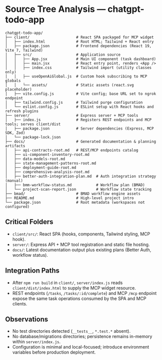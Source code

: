 # Source Tree Analysis — chatgpt-todo-app

```
chatgpt-todo-app/
├── client/                     # React SPA packaged for MCP widget
│   ├── index.html              # Root HTML; Tailwind + React entry
│   ├── package.json            # Frontend dependencies (React 19, Vite 7, Tailwind)
│   ├── src/                    # Application source
│   │   ├── App.jsx             # Main UI component (task dashboard)
│   │   ├── main.jsx            # React entry point, renders <App />
│   │   ├── index.css           # Tailwind import (utility classes only)
│   │   ├── useOpenAiGlobal.js  # Custom hook subscribing to MCP globals
│   │   └── assets/             # Static assets (react.svg placeholder)
│   ├── vite.config.js          # Vite config; base URL set to ngrok endpoint
│   ├── tailwind.config.js      # Tailwind purge configuration
│   └── eslint.config.js        # ESLint setup with React hooks and refresh plugins
├── server/                     # Express server + MCP tools
│   ├── index.js                # Registers REST endpoints and MCP tools; serves client/dist
│   ├── package.json            # Server dependencies (Express, MCP SDK, Zod)
│   └── package-lock.json
├── docs/                       # Generated documentation & planning artifacts
│   ├── api-contracts-root.md   # REST/MCP endpoints catalog
│   ├── ui-component-inventory-root.md
│   ├── data-models-root.md
│   ├── state-management-patterns-root.md
│   ├── deployment-guide-root.md
│   ├── comprehensive-analysis-root.md
│   ├── better-auth-integration-plan.md  # Auth integration strategy (manual)
│   ├── bmm-workflow-status.md           # Workflow plan (BMAD)
│   └── project-scan-report.json         # Workflow state tracking
├── bmad/                       # BMAD workflow engine assets
├── README.md                   # High-level project intro
└── package.json                # Root metadata (workspaces not configured)
```

## Critical Folders
- `client/src/`: React SPA (hooks, components, Tailwind styling, MCP hook).
- `server/`: Express API + MCP tool registration and static file hosting.
- `docs/`: Latest documentation output plus existing plans (Better Auth, workflow status).

## Integration Paths
- After `npm run build` in `client/`, `server/index.js` reads `client/dist/index.html` to supply the MCP widget resource.
- REST endpoints (`/tasks`, `/tasks/:id/complete`) and MCP `/mcp` endpoint expose the same task operations consumed by the SPA and MCP clients.

## Observations
- No test directories detected (`__tests__`, `*.test.*` absent).
- No database/migrations directories; persistence remains in-memory within `server/index.js`.
- Configuration is minimal and local-focused; introduce environment variables before production deployment.
